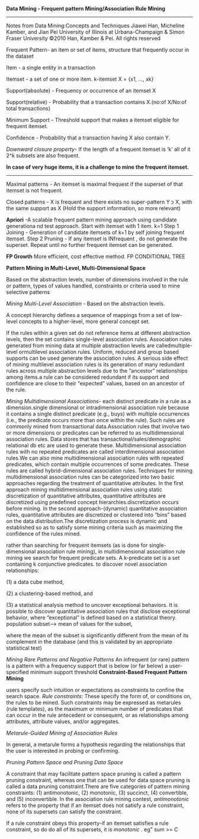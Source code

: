 <b>Data Mining - Frequent pattern Mining/Association Rule Mining</b>
______________________________________________________________
Notes from Data Mining:Concepts and Techniques Jiawei Han, Micheline Kamber, and Jian Pei University of Illinois at Urbana-Champaign &
Simon Fraser University
©2010 Han, Kamber & Pei. All rights reserved

Frequent Pattern- an item or set of items, structure that frequently occur in the dataset

Item - a single entity in a transaction

Itemset - a set of one or more item. k-itemset X = {x1, …, xk}

Support(absolute) - Frequency or occurrence of an itemset X 

Support(relative) - Probability that a transaction contains X.(no:of X/No:of total transactions)

Minimum Support - Threshold support that makes a itemset eligible for frequent itemset.


Confidence - Probability that a transaction having X also contain Y.

<i>Downward closure property</i>- If the length of a frequent itemset is ‘k’ all of it 2^k subsets are also frequent.

<b>In case of very huge items, it is a challenge to mine the frequent itemset.</b> 
______________________________________________________________

Maximal patterns - An itemset is maximal frequest if the superset of that itemset is not frequent.

Closed patterns -  X is frequent and there exists no super-pattern Y כ X, with the same support as X (Hold the support information, so more relevant)

<b>Apriori</b> -A scalable frequent pattern mining approach using candidate generationa nd test approach. 
Start with itemset with 1 item. k=1
Step 1 Joining  - Generation of candidate itemsets of k+1 by self joining frequent itemset.
Step 2 Pruning  - If any itemset is INfrequent , do not generate the superset. 
Repeat until no further frequent itemset can be generated.

<b>FP Growth</b> More efficient, cost effective method. FP CONDITIONAL TREE 

**Pattern Mining in Multi-Level, Multi-Dimensional Space**

Based on the abstraction levels, number of dimensions involved in the rule or pattern, types of values handled,  constraints or criteria used to mine selective patterns


*Mining Multi-Level Association* - 
Based on the abstraction levels.

A concept hierarchy defines a sequence of mappings from a set of low-level concepts to a
higher-level, more general concept set.


If the rules within a given set do not reference items at different abstraction
levels, then the set contains single-level association rules. Association rules generated from mining data at multiple abstraction levels are
calledmultiple-level ormultilevel association rules. Uniform, reduced and group based supports can be used generate the association rules. 
A serious side effect of mining multilevel association rules is its generation of many
redundant rules across multiple abstraction levels due to the “ancestor” relationships among items.a rule can be considered redundant if its support and confidence are close to their “expected” values, based on an ancestor of the rule.


*Mining Multidimensional Associations*- each distinct predicate in a rule as a dimension.single dimensional
or intradimensional association rule because it contains a single distinct predicate (e.g., buys) with multiple occurrences (i.e., the predicate occurs more than
once within the rule). Such rules are commonly mined from transactional data.Association rules that involve two or more dimensions or predicates can be referred
to as multidimensional association rules. Data stores that has transactional/sales/demographic relational db etc are used to generate these. Multidimensional association rules with no repeated predicates are called interdimensional association rules.We can also mine multidimensional association rules with repeated predicates, which contain multiple occurrences of some predicates. These rules are called hybrid-dimensional association rules. Techniques for mining multidimensional association rules can be
categorized into two basic approaches regarding the treatment of quantitative attributes. In the first approach mining multidimensional association rules using static
discretization of quantitative attributes, quantitative attributes are discretized using predefined concept hierarchies.discretization occurs before mining. In the second approach-(dynamic) quantitative association rules, quantitative attributes are discretized or clustered into “bins” based on the data distribution.The discretization process is dynamic and established so as to satisfy some mining criteria such as maximizing the confidence of the rules mined.

rather than searching for frequent itemsets (as is done for single-dimensional association rule mining), in multidimensional association rule mining we search for frequent predicate sets. A k-predicate set is a set containing k conjunctive predicates.
to discover novel association relationships: 

(1) a data cube method, 

(2) a clustering-based method, and 

(3) a statistical analysis method to uncover exceptional behaviors. It is possible to discover quantitative association rules that disclose exceptional behavior,
where “exceptional” is defined based on a statistical theory.
population subset--> mean of values for the subset,  

where the mean of the subset is significantly different from the mean of its complement
in the database (and this is validated by an appropriate statistical test)

*Mining Rare Patterns and Negative Patterns* An infrequent (or rare) pattern is a pattern with a frequency support that is below
(or far below) a user-specified minimum support threshold
**Constraint-Based Frequent Pattern Mining**

users specify such intuition or expectations as constraints to confine the search space.
*Rule constraints*: These specify the form of, or conditions on, the rules to be mined.
Such constraints may be expressed as metarules (rule templates), as the maximum or
minimum number of predicates that can occur in the rule antecedent or consequent,
or as relationships among attributes, attribute values, and/or aggregates.

*Metarule-Guided Mining of Association Rules*

In general, a metarule forms a hypothesis regarding the relationships that the user is interested in probing or confirming. 

*Pruning Pattern Space and Pruning Data Space* 

A constraint that may facilitate pattern  space pruning is called a pattern pruning constraint, whereas one that can be used for data space pruning is called a data pruning constraint.There are five categories of pattern mining constraints: (1) antimonotonic, (2) monotonic, (3) succinct, (4) convertible, and (5) inconvertible.
In the association rule mining contest, *antimonotonic* refers to the property that if an itemset does not satisfy a rule constraint, none of its supersets can satisfy
the constraint.

If a rule constraint obeys this property-if an itemset satisfies a rule constraint, so do do all of its supersets, it is *monotonic* . eg" sum >= C

